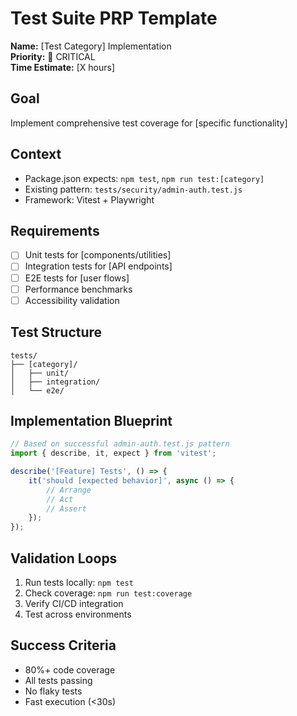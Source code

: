 # Test Suite PRP Template

**Name:** [Test Category] Implementation  
**Priority:** 🔴 CRITICAL  
**Time Estimate:** [X hours]

## Goal
Implement comprehensive test coverage for [specific functionality]

## Context
- Package.json expects: `npm test`, `npm run test:[category]`
- Existing pattern: `tests/security/admin-auth.test.js`
- Framework: Vitest + Playwright

## Requirements
- [ ] Unit tests for [components/utilities]
- [ ] Integration tests for [API endpoints]
- [ ] E2E tests for [user flows]
- [ ] Performance benchmarks
- [ ] Accessibility validation

## Test Structure
```
tests/
├── [category]/
│   ├── unit/
│   ├── integration/
│   └── e2e/
```

## Implementation Blueprint
```javascript
// Based on successful admin-auth.test.js pattern
import { describe, it, expect } from 'vitest';

describe('[Feature] Tests', () => {
    it('should [expected behavior]', async () => {
        // Arrange
        // Act  
        // Assert
    });
});
```

## Validation Loops
1. Run tests locally: `npm test`
2. Check coverage: `npm run test:coverage`
3. Verify CI/CD integration
4. Test across environments

## Success Criteria
- 80%+ code coverage
- All tests passing
- No flaky tests
- Fast execution (<30s)